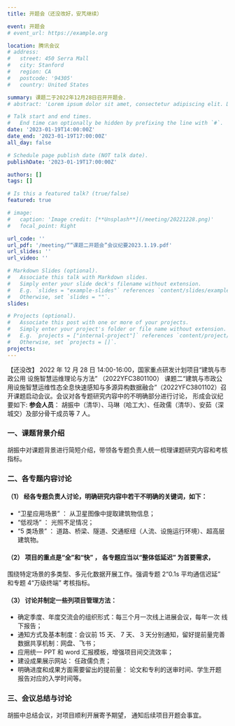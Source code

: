 ```yaml
---
title: 开题会（还没改好，安芃继续）

event: 开题会
# event_url: https://example.org

location: 腾讯会议
# address:
#   street: 450 Serra Mall
#   city: Stanford
#   region: CA
#   postcode: '94305'
#   country: United States

summary: 课题二于2022年12月28日召开开题会.
# abstract: 'Lorem ipsum dolor sit amet, consectetur adipiscing elit. Duis posuere tellusac convallis placerat. Proin tincidunt magna sed ex sollicitudin condimentum. Sed ac faucibus dolor, scelerisque sollicitudin nisi. Cras purus urna, suscipit quis sapien eu, pulvinar tempor diam.'

# Talk start and end times.
#   End time can optionally be hidden by prefixing the line with `#`.
date: '2023-01-19T14:00:00Z'
date_end: '2023-01-19T17:00:00Z'
all_day: false

# Schedule page publish date (NOT talk date).
publishDate: '2023-01-19T17:00:00Z'

authors: []
tags: []

# Is this a featured talk? (true/false)
featured: true

# image:
#   caption: 'Image credit: [**Unsplash**](/meeting/20221228.png)'
#   focal_point: Right

url_code: ''
url_pdf: '/meeting/““课题二开题会”会议纪要2023.1.19.pdf'
url_slides: ''
url_video: ''

# Markdown Slides (optional).
#   Associate this talk with Markdown slides.
#   Simply enter your slide deck's filename without extension.
#   E.g. `slides = "example-slides"` references `content/slides/example-slides.md`.
#   Otherwise, set `slides = ""`.
slides:

# Projects (optional).
#   Associate this post with one or more of your projects.
#   Simply enter your project's folder or file name without extension.
#   E.g. `projects = ["internal-project"]` references `content/project/deep-learning/index.md`.
#   Otherwise, set `projects = []`.
projects:
---
```

【还没改】
2022 年 12 月 28 日 14:00-16:00，国家重点研发计划项目“建筑与市政公用 设施智慧运维理论与方法” （2022YFC3801100） 课题二“建筑与市政公用设施智慧运维性态全息快速感知与多源异构数据融合”（2022YFC3801102）召开课题启动会议。会议对各专题研究内容中的不明确部分进行讨论， 形成会议纪要如下:
**参会人员**： 胡振中（清华）、马琳（哈工大）、任政儒（清华）、安茹（深城交）及部分骨干成员等 7 人。
### 一、课题背景介绍
胡振中对课题背景进行简短介绍，带领各专题负责人统一梳理课题研究内容和考核指标。
### 二、各专题内容讨论
#### （1） 经各专题负责人讨论，明确研究内容中若干不明确的关键词，如下：
* “卫星应用场景” ： 从卫星图像中提取建筑物信息；
* “低视场” ： 光照不足情况；
* “5 类场景” ： 道路、桥梁、隧道、交通枢纽（人流、设施运行环境）、超高层建筑物。
#### （2） 项目的重点是“全”和“快” ， 各专题应当以“整体低延迟” 为首要需求，
围绕特定场景的多类型、多元化数据开展工作。强调专题 2“0.1s 平均通信迟延”
和专题 4“万级终端” 考核指标。
#### （3） 讨论并制定一些列项目管理方法：
* 确定季度、年度交流会的组织形式：每三个月一次线上进展会议，每年一次
线下报告；
* 通知方式及基本制度：会议前 15 天、 7 天、 3 天分别通知，留好提前量完善数据共享机制：网盘、飞书；
* 应用统一 PPT 和 word 汇报模板，增强项目间交流效率；
* 建设成果展示网站： 任政儒负责；
* 明确进度和成果方面需要留出的提前量： 论文和专利的送审时间、学生开题
报告对应的入学时间等。
### 三、会议总结与讨论
胡振中总结会议，对项目顺利开展寄予期望， 通知后续项目开题会事宜。


<!-- 可以把图片放到static/xxx/里面，这样就可以调用了 -->
<!-- [[PDF](</meeting/“课题二启动会”会议纪要2022.12.28.pdf>)]  -->